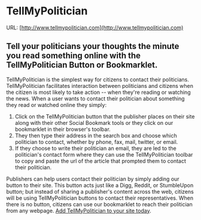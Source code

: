 # TellMyPolitician #

URL: [http://www.tellmypolitician.com](http://www.tellmypolitician.com)

## Tell your politicians your thoughts the minute you read something online with the TellMyPolitician Button or Bookmarklet. ##

TellMyPolitician is the simplest way for citizens to contact their politicians. TellMyPolitician facilitates interaction between politicians and citizens when the citizen is most likely to take action -- when they're reading or watching the news. When a user wants to contact their politician about something they read or watched online they simply:

1.  Click on the TellMyPolitician button that the publisher places on their site along with their other Social Bookmark tools or they click on our bookmarklet in their browser's toolbar.
2.  They then type their address in the search box and choose which politician to contact, whether by phone, fax, mail, twitter, or email.
3.  If they choose to write their politician an email, they are led to the politician's contact form where they can use the TellMyPolitician toolbar to copy and paste the url of the article that prompted them to contact their politician.

Publishers can help users contact their politician by simply adding our button to their site. This button acts just like a Digg, Reddit, or StumbleUpon button; but instead of sharing a publisher's content across the web, citizens will be using TellMyPolitician buttons to contact their representatives. When there is no button, citizens can use our bookmarklet to reach their politician from any webpage. [Add TellMyPolitician to your site today](http://tellmypolitician.com/siteinstructions).


